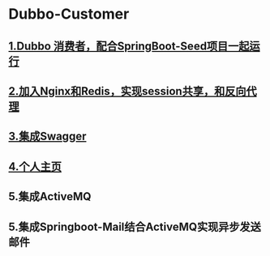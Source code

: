# Dubbo-Customer
## [1.Dubbo 消费者，配合SpringBoot-Seed项目一起运行](http://www.wujunlong.com:10439)
## [2.加入Nginx和Redis，实现session共享，和反向代理](http://www.wujunlong.com:10439/getsession)
## [3.集成Swagger](http://www.wujunlong.com:10439/swagger-ui.html#/)
## [4.个人主页](http://www.wujunlong.com:10439)
## 5.集成ActiveMQ
## 5.集成Springboot-Mail结合ActiveMQ实现异步发送邮件